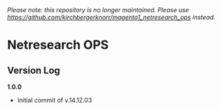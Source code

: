 *Please note: this repository is no longer maintained. Please use https://github.com/kirchbergerknorr/magento1_netresearch_ops instead.*

Netresearch OPS
======================================
Version Log
-----------
**1.0.0**
- Initial commit of v.14.12.03

